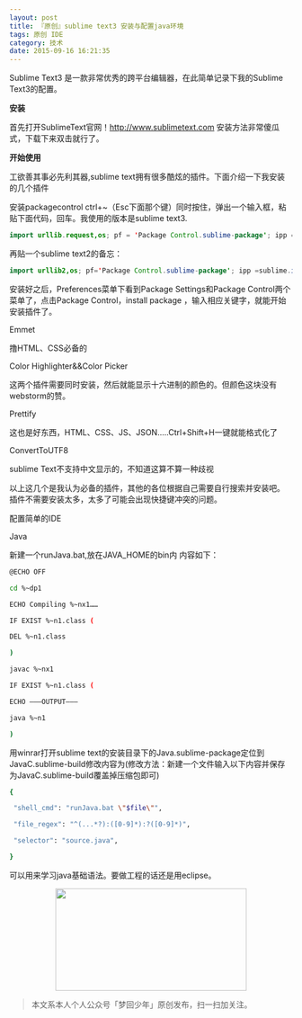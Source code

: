 ```yaml
---
layout: post
title: 『原创』sublime text3 安装与配置java环境
tags: 原创 IDE
category: 技术
date: 2015-09-16 16:21:35
---
```


Sublime Text3 是一款非常优秀的跨平台编辑器，在此简单记录下我的Sublime Text3的配置。

**安装**

首先打开SublimeText官网！http://www.sublimetext.com 
安装方法非常傻瓜式，下载下来双击就行了。

**开始使用**

工欲善其事必先利其器,sublime text拥有很多酷炫的插件。下面介绍一下我安装的几个插件

安装packagecontrol
ctrl+~（Esc下面那个键）同时按住，弹出一个输入框，粘贴下面代码，回车。我使用的版本是sublime text3.

```java
import urllib.request,os; pf = 'Package Control.sublime-package'; ipp =sublime.installed_packages_path(); urllib.request.install_opener(urllib.request.build_opener( urllib.request.ProxyHandler()) ); open(os.path.join(ipp,pf), 'wb').write(urllib.request.urlopen( 'http://sublime.wbond.net/' + pf.replace(' ','%20')).read())
```

再贴一个sublime text2的备忘：

```java
import urllib2,os; pf='Package Control.sublime-package'; ipp =sublime.installed_packages_path(); os.makedirs( ipp ) if notos.path.exists(ipp) else None; urllib2.install_opener(urllib2.build_opener( urllib2.ProxyHandler( ))); open( os.path.join(ipp, pf), 'wb' ).write( urllib2.urlopen( 'http://sublime.wbond.net/' +pf.replace( ' ','%20' )).read());print( 'Please restartSublime Text to finish installation')
```

安装好之后，Preferences菜单下看到Package Settings和Package Control两个菜单了，点击Package Control，install package ，输入相应关键字，就能开始安装插件了。

Emmet

撸HTML、CSS必备的

Color Highlighter&&Color Picker

这两个插件需要同时安装，然后就能显示十六进制的颜色的。但颜色这块没有webstorm的赞。

Prettify

这也是好东西，HTML、CSS、JS、JSON.....Ctrl+Shift+H一键就能格式化了

ConvertToUTF8

sublime Text不支持中文显示的，不知道这算不算一种歧视

以上这几个是我认为必备的插件，其他的各位根据自己需要自行搜索并安装吧。
插件不需要安装太多，太多了可能会出现快捷键冲突的问题。

配置简单的IDE

Java

新建一个runJava.bat,放在JAVA_HOME的bin内 内容如下：

```bash
@ECHO OFF 

cd %~dp1 

ECHO Compiling %~nx1……

IF EXIST %~n1.class ( 

DEL %~n1.class 

) 

javac %~nx1 

IF EXIST %~n1.class ( 

ECHO ———OUTPUT———

java %~n1 

)
```

用winrar打开sublime text的安装目录下的Java.sublime-package定位到JavaC.sublime-build修改内容为(修改方法：新建一个文件输入以下内容并保存为JavaC.sublime-build覆盖掉压缩包即可)

```bash
{

 "shell_cmd": "runJava.bat \"$file\"",

 "file_regex": "^(...*?):([0-9]*):?([0-9]*)",

 "selector": "source.java",

}
```

可以用来学习java基础语法。要做工程的话还是用eclipse。

<div align="center">
<img src="https://chucheng92.github.io/assets/img/qrcode.png" width="340" height="182" />
</div>

> 本文系本人个人公众号「梦回少年」原创发布，扫一扫加关注。